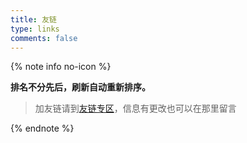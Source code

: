 ```yaml
---
title: 友链
type: links
comments: false
---
```


{% note info no-icon %}

**排名不分先后，刷新自动重新排序。**

> 加友链请到[友链专区](/guestbook/links)，信息有更改也可以在那里留言

{% endnote %}

<link rel="stylesheet" href="/css/link.css">
<div><div class="links-content"><div class="link-navigation" id="links1"></div></div></div>
